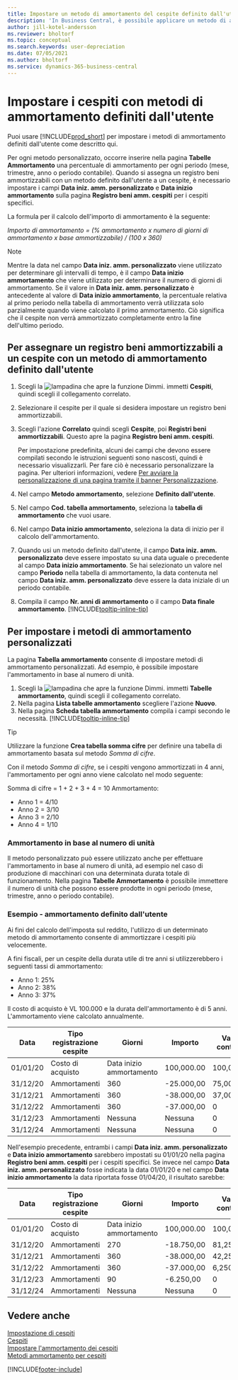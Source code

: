 ```yaml
---
title: Impostare un metodo di ammortamento del cespite definito dall'utente
description: 'In Business Central, è possibile applicare un metodo di ammortamento definito dall''utente per definire il metodo di ammortamento del cespite nella pagina Scheda cespite.'
author: jill-kotel-andersson
ms.reviewer: bholtorf
ms.topic: conceptual
ms.search.keywords: user-depreciation
ms.date: 07/05/2021
ms.author: bholtorf
ms.service: dynamics-365-business-central
---
```


# Impostare i cespiti con metodi di ammortamento definiti dall'utente

Puoi usare [!INCLUDE[prod_short](includes/prod_short.md)] per impostare i metodi di ammortamento definiti dall'utente come descritto qui.

Per ogni metodo personalizzato, occorre inserire nella pagina **Tabelle Ammortamento** una percentuale di ammortamento per ogni periodo (mese, trimestre, anno o periodo contabile). Quando si assegna un registro beni ammortizzabili con un metodo definito dall'utente a un cespite, è necessario impostare i campi **Data iniz. amm. personalizzato** e **Data inizio ammortamento** sulla pagina **Registro beni amm. cespiti** per i cespiti specifici.  

La formula per il calcolo dell'importo di ammortamento è la seguente:  

*Importo di ammortamento = (% ammortamento x numero di giorni di ammortamento x base ammortizzabile) / (100 x 360)*


> [!NOTE]  
> Mentre la data nel campo **Data iniz. amm. personalizzato** viene utilizzato per determinare gli intervalli di tempo, è il campo **Data inizio ammortamento** che viene utilizzato per determinare il numero di giorni di ammortamento. Se il valore in **Data iniz. amm. personalizzato** è antecedente al valore di **Data inizio ammortamento**, la percentuale relativa al primo periodo nella tabella di ammortamento verrà utilizzata solo parzialmente quando viene calcolato il primo ammortamento. Ciò significa che il cespite non verrà ammortizzato completamente entro la fine dell'ultimo periodo.

## Per assegnare un registro beni ammortizzabili a un cespite con un metodo di ammortamento definito dall'utente

1. Scegli la ![lampadina che apre la funzione Dimmi.](media/ui-search/search_small.png "Informazioni sull'operazione che si desidera eseguire") immetti **Cespiti**, quindi scegli il collegamento correlato.
2. Selezionare il cespite per il quale si desidera impostare un registro beni ammortizzabili.
3. Scegli l'azione **Correlato** quindi scegli **Cespite**, poi **Registri beni ammortizzabili**. Questo apre la pagina **Registro beni amm. cespiti**.

   Per impostazione predefinita, alcuni dei campi che devono essere compilati secondo le istruzioni seguenti sono nascosti, quindi è necessario visualizzarli. Per fare ciò è necessario personalizzare la pagina. Per ulteriori informazioni, vedere [Per avviare la personalizzazione di una pagina tramite il banner Personalizzazione](ui-personalization-user.md#start-personalizing-by-using-the-personalization-mode).
4. Nel campo **Metodo ammortamento**, selezione **Definito dall'utente**.
5. Nel campo **Cod. tabella ammortamento**, seleziona la **tabella di ammortamento** che vuoi usare.
6. Nel campo **Data inizio ammortamento**, seleziona la data di inizio per il calcolo dell'ammortamento.
7. Quando usi un metodo definito dall'utente, il campo **Data iniz. amm. personalizzato** deve essere impostato su una data uguale o precedente al campo **Data inizio ammortamento**. Se hai selezionato un valore nel campo **Periodo** nella tabella di ammortamento, la data contenuta nel campo **Data iniz. amm. personalizzato** deve essere la data iniziale di un periodo contabile.
8. Compila il campo **Nr. anni di ammortamento** o il campo **Data finale ammortamento**. [!INCLUDE[tooltip-inline-tip](includes/tooltip-inline-tip_md.md)] 

## Per impostare i metodi di ammortamento personalizzati

La pagina **Tabella ammortamento** consente di impostare metodi di ammortamento personalizzati. Ad esempio, è possibile impostare l'ammortamento in base al numero di unità.  

1. Scegli la ![lampadina che apre la funzione Dimmi.](media/ui-search/search_small.png "Informazioni sull'operazione che si desidera eseguire") immetti **Tabelle ammortamento**, quindi scegli il collegamento correlato.  
2. Nella pagina **Lista tabelle ammortamento** scegliere l'azione **Nuovo**.  
3. Nella pagina **Scheda tabella ammortamento** compila i campi secondo le necessità. [!INCLUDE[tooltip-inline-tip](includes/tooltip-inline-tip_md.md)]  

> [!TIP]
> Utilizzare la funzione **Crea tabella somma cifre** per definire una tabella di ammortamento basata sul metodo *Somma di cifre*.

Con il metodo *Somma di cifre*, se i cespiti vengono ammortizzati in 4 anni, l'ammortamento per ogni anno viene calcolato nel modo seguente:

Somma di cifre = 1 + 2 + 3 + 4 = 10 Ammortamento:

* Anno 1 = 4/10  
* Anno 2 = 3/10  
* Anno 3 = 2/10  
* Anno 4 = 1/10  

### Ammortamento in base al numero di unità

Il metodo personalizzato può essere utilizzato anche per effettuare l'ammortamento in base al numero di unità, ad esempio nel caso di produzione di macchinari con una determinata durata totale di funzionamento. Nella pagina **Tabelle Ammortamento** è possibile immettere il numero di unità che possono essere prodotte in ogni periodo (mese, trimestre, anno o periodo contabile).  

### Esempio - ammortamento definito dall'utente

Ai fini del calcolo dell'imposta sul reddito, l'utilizzo di un determinato metodo di ammortamento consente di ammortizzare i cespiti più velocemente.  

A fini fiscali, per un cespite della durata utile di tre anni si utilizzerebbero i seguenti tassi di ammortamento:  

* Anno 1: 25%  
* Anno 2: 38%  
* Anno 3: 37%  

Il costo di acquisto è VL 100.000 e la durata dell'ammortamento è di 5 anni. L'ammortamento viene calcolato annualmente.  

| Data | Tipo registrazione cespite | Giorni | Importo | Valore contabile |
| --- | --- | --- | --- | --- |
| 01/01/20 |Costo di acquisto |Data inizio ammortamento |100,000.00 |100,000.00 |
| 31/12/20 |Ammortamenti |360 |-25.000,00 |75,000.00 |
| 31/12/21 |Ammortamenti |360 |-38.000,00 |37,000.00 |
| 31/12/22 |Ammortamenti |360 |-37.000,00 |0 |
| 31/12/23 |Ammortamenti |Nessuna |Nessuna |0 |
| 31/12/24 |Ammortamenti |Nessuna |Nessuna |0 |

Nell'esempio precedente, entrambi i campi **Data iniz. amm. personalizzato** e **Data inizio ammortamento** sarebbero impostati su 01/01/20 nella pagina **Registro beni amm. cespiti** per i cespiti specifici. Se invece nel campo **Data iniz. amm. personalizzato** fosse indicata la data 01/01/20 e nel campo **Data inizio ammortamento** la data riportata fosse 01/04/20, il risultato sarebbe:  

| Data | Tipo registrazione cespite | Giorni | Importo | Valore contabile |
| --- | --- | --- | --- | --- |
| 01/01/20 |Costo di acquisto |Data inizio ammortamento |100,000.00 |100,000.00 |
| 31/12/20 |Ammortamenti |270 |-18.750,00 |81,250.00 |
| 31/12/21 |Ammortamenti |360 |-38.000,00 |42,250.00 |
| 31/12/22 |Ammortamenti |360 |-37.000,00 |6,250.00 |
| 31/12/23 |Ammortamenti |90 |-6.250,00 |0 |
| 31/12/24 |Ammortamenti |Nessuna |Nessuna |0 |


## Vedere anche
[Impostazione di cespiti](fa-setup.md)  
[Cespiti](fa-manage.md)  
[Impostare l'ammortamento dei cespiti](fa-how-setup-depreciation.md)  
[Metodi ammortamento per cespiti](fa-depreciation-methods.md)

[!INCLUDE[footer-include](includes/footer-banner.md)]
